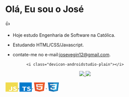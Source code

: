 # Olá, Eu sou o José
👍
* Hoje estudo Engenharia de Software na Católica.
* Estudando HTML/CSS/Javascript.
* contate-me no e-mail:josevegin12@gmail.com.


            <i class="devicon-androidstudio-plain"></i>
          
<div align="center">
  <a href="https://github.com/J0SE12">
  <img height="180em" src="https://github-readme-stats.vercel.app/api?username=J0SE12&show_icons=true&theme=dark&include_all_commits=true&count_private=true"/>
  <img height="180em" src="https://github-readme-stats.vercel.app/api/top-langs/?username=J0SE12&layout=compact&langs_count=7&theme=dark"/>
</div>
  
  <div style="display: inline_block"><br>
  <img align="center" alt="Rafa-Js" height="30" width="40" src="https://raw.githubusercontent.com/devicons/devicon/master/icons/javascript/javascript-plain.svg">
  <img align="center" alt="Rafa-Ts" height="30" width="40" src="https://raw.githubusercontent.com/devicons/devicon/master/icons/typescript/typescript-plain.svg">
  <img align="center" alt="Rafa-HTML" height="30" width="40" src="https://raw.githubusercontent.com/devicons/devicon/master/icons/html5/html5-original.svg">
  <img align="center" alt="Rafa-CSS" height="30" width="40" src="https://raw.githubusercontent.com/devicons/devicon/master/icons/css3/css3-original.svg"
  

            
            
 
  ##
